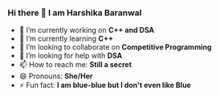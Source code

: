 ### Hi there 👋 I am Harshika Baranwal

- 🔭 I’m currently working on **C++ and DSA**
- 🌱 I’m currently learning **C++**
- 👯 I’m looking to collaborate on **Competitive Programming**
- 🤔 I’m looking for help with **DSA**
- 📫 How to reach me: **Still a secret** 
- 😄 Pronouns: **She/Her**
- ⚡ Fun fact: **I am blue-blue but I don't even like Blue**
